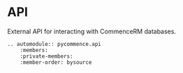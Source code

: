 # API


External API for interacting with CommenceRM databases.

``` {eval-rst}
.. automodule:: pycommence.api
    :members:
    :private-members:
    :member-order: bysource
    
    
```

